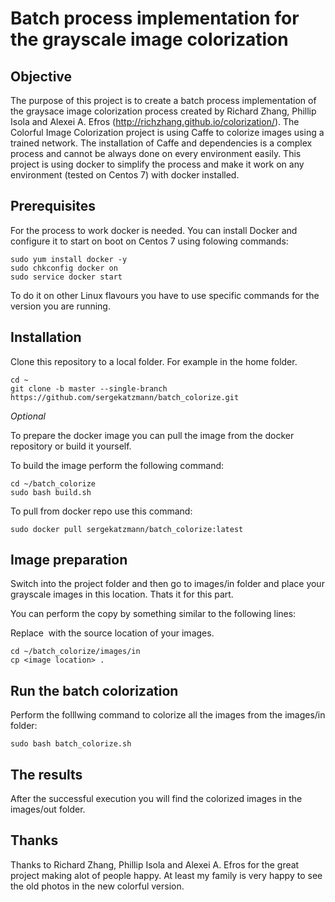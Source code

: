 # Batch process implementation for the grayscale image colorization

Objective
------------
The purpose of this project is to create a batch process implementation of the graysace image colorization process created by Richard Zhang, Phillip Isola and Alexei A. Efros (http://richzhang.github.io/colorization/).
The Colorful Image Colorization project is using Caffe to colorize images using a trained network. The installation of Caffe and dependencies is a complex process and cannot be always done on every environment easily.
This project is using docker to simplify the process and make it work on any environment (tested on Centos 7) with docker installed.

Prerequisites
------------
For the process to work docker is needed.
You can install Docker and configure it to start on boot on Centos 7 using folowing commands:

```
sudo yum install docker -y
sudo chkconfig docker on
sudo service docker start
```

To do it on other Linux flavours you have to use specific commands for the version you are running.


Installation
------------

Clone this repository to a local folder. For example in the home folder.

```
cd ~
git clone -b master --single-branch https://github.com/sergekatzmann/batch_colorize.git
```

_Optional_

To prepare the docker image you can pull the image from the docker repository or build it yourself.

To build the image perform the following command:

```
cd ~/batch_colorize
sudo bash build.sh
```

To pull from docker repo use this command:

```
sudo docker pull sergekatzmann/batch_colorize:latest
```

Image preparation
------------

Switch into the project folder and then go to images/in folder and place your grayscale images in this location.
Thats it for this part.

You can perform the copy by something similar to the following lines:

Replace <image location> with the source location of your images.
```
cd ~/batch_colorize/images/in
cp <image location> .
```

Run the batch colorization
------------
Perform the folllwing command to colorize all the images from the images/in folder:


```
sudo bash batch_colorize.sh

```

The results
------------
After the successful execution you will find the colorized images in the images/out folder.


Thanks
------------
Thanks to Richard Zhang, Phillip Isola and Alexei A. Efros for the great project making alot of people happy. At least my family is very happy to see the old photos in the new colorful version.







